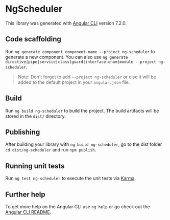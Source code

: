 # NgScheduler

This library was generated with [Angular CLI](https://github.com/angular/angular-cli) version 7.2.0.

## Code scaffolding

Run `ng generate component component-name --project ng-scheduler` to generate a new component. You can also use `ng generate directive|pipe|service|class|guard|interface|enum|module --project ng-scheduler`.
> Note: Don't forget to add `--project ng-scheduler` or else it will be added to the default project in your `angular.json` file. 

## Build

Run `ng build ng-scheduler` to build the project. The build artifacts will be stored in the `dist/` directory.

## Publishing

After building your library with `ng build ng-scheduler`, go to the dist folder `cd dist/ng-scheduler` and run `npm publish`.

## Running unit tests

Run `ng test ng-scheduler` to execute the unit tests via [Karma](https://karma-runner.github.io).

## Further help

To get more help on the Angular CLI use `ng help` or go check out the [Angular CLI README](https://github.com/angular/angular-cli/blob/master/README.md).
